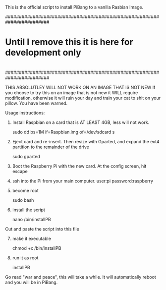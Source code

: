 This is the official script to install PiBang to a vanilla Rasbian Image.


########################################################################
#                                                                      #
#       Until I remove this it is here for development only            #
#                                                                      #
########################################################################





THIS ABSOLUTLEY WILL NOT WORK ON AN IMAGE THAT IS NOT NEW
If you choose to try this on an image that is not new it WILL require
modification, otherwise it will ruin your day and train your cat to shit
on your pillow. You have been warned.



Usage instructions:

1) Install Raspbian on a card that is AT LEAST 4GB, less will not work.

    sudo dd bs=1M if=Raspbian.img of=/dev/sdcard
    s
2) Eject card and re-insert. Then resize with Gparted, and expand the 
ext4 partition to the remainder of the drive

	sudo gparted
	
3) Boot the Raspberry Pi with the new card. At the config screen,
hit escape

4) ssh into the Pi from your main computer. 
	user:pi
	password:raspberry
	
5) become root

    sudo bash
   
6) install the script

    nano /bin/installPB
   
Cut and paste the script into this file

7) make it executable

    chmod +x /bin/installPB
   
8) run it as root

	installPB
	
Go read "war and peace", this will take a while. It will automatically reboot and you will be in PiBang.
